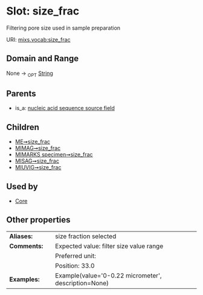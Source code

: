 
# Slot: size_frac


Filtering pore size used in sample preparation

URI: [mixs.vocab:size_frac](https://w3id.org/mixs/vocab/size_frac)


## Domain and Range

None ->  <sub>OPT</sub> [String](types/String.md)

## Parents

 *  is_a: [nucleic acid sequence source field](nucleic_acid_sequence_source_field.md)

## Children

 *  [ME➞size_frac](ME_size_frac.md)
 *  [MIMAG➞size_frac](MIMAG_size_frac.md)
 *  [MIMARKS specimen➞size_frac](MIMARKS_specimen_size_frac.md)
 *  [MISAG➞size_frac](MISAG_size_frac.md)
 *  [MIUVIG➞size_frac](MIUVIG_size_frac.md)

## Used by

 * [Core](Core.md)

## Other properties

|  |  |  |
| --- | --- | --- |
| **Aliases:** | | size fraction selected |
| **Comments:** | | Expected value: filter size value range |
|  | | Preferred unit:  |
|  | | Position: 33.0 |
| **Examples:** | | Example(value='0-0.22 micrometer', description=None) |

